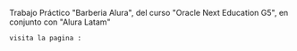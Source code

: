 Trabajo Práctico "Barberia Alura", del curso "Oracle Next Education G5", en conjunto con "Alura Latam"

    visita la pagina : 